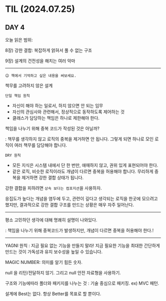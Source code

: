 # TIL (2024.07.25)

## DAY 4

오늘 읽은 범위:

8장) 강한 결합: 복잡하게 얽혀서 풀 수 없는 구조

9장) 설계의 건전성을 해치는 여러 악마

---

```text
😉 책에서 기억하고 싶은 내용을 써보세요.
```

책무를 고려하지 않은 설계

`단일 책임 원칙`

- 자신이 해야 하는 일로서, 하지 않으면 안 되는 임무
- 자신의 관심사와 관련해서, 정상적으로 동작하도록 제어하는 것
- 클래스가 담당하는 책임은 하나로 제한해야 한다.

책임을 나누기 위해 중복 코드가 작성된 것은 아닐까?

: 책무를 생각하지 않고 로직의 중복을 제거하면 안 됩니다. 그렇게 되면 하나로 모인 로직이 여러 책무를 담당해야 합니다.

`DRY 원칙`

- 모든 지식은 시스템 내에서 단 한 번만, 애매하지 않고, 권위 있게 표현되어야 한다.
- 같은 로직, 비슷한 로직이라도 개념이 다르면 중복을 허용해야 합니다. 무리하게 중복을 제거하면 강한 결합 상태가 됩니다.

강한 결합을 피하려면 `상속 보다는 컴포지션`을 사용하자.

응집도가 높다는 개념을 염두에 두고, 관련이 깊다고 생각되는 로직을 한곳에 모으려고 했지만,
결과적으로 강한 결합 구조를 만드는 상황은 매우 자주 일어난다.

---

평소 고민하던 생각에 대해 명쾌히 설명이 나와있다.

: 책임을 나누기 위해 중복코드가 발생하지만, 개념이 다르면 중복을 허용해야 한다.!

---

YAGNI 원칙 : 지금 필요 없는 기능을 만들지 말라! 지금 필요한 기능을 최대한 간단하게 만드는 것이
가독성과 유지 보수성을 높일 수 있습니다.

MAGIC NUMBER: 의미를 알기 힘든 숫자.

null 을 리턴/전달하지 않기. 그리고 null 안전 자료형을 사용하기.

구조와 기능에따라 폴더와 패키지를 나누는 것 : 기술 중심으로 패키징.
ex) MVC 패턴.

설계에 Best는 없다. 항상 Better를 목표로 할 뿐이다.
